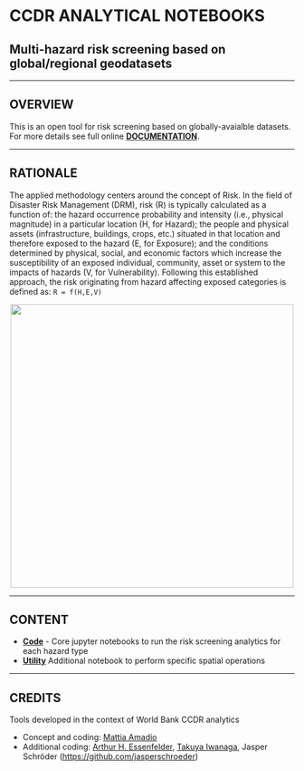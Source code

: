 # CCDR ANALYTICAL NOTEBOOKS
## Multi-hazard risk screening based on global/regional geodatasets

--------------------------------------

## OVERVIEW
This is an open tool for risk screening based on globally-avaialble datasets. For more details see full online [**DOCUMENTATION**](https://gfdrr.github.io/CCDR-tools).

--------------------------------------

## RATIONALE

The applied methodology centers around the concept of Risk. In the field of Disaster Risk Management (DRM), risk (R) is typically calculated as a function of: the hazard occurrence probability and intensity (i.e., physical magnitude) in a particular location (H, for Hazard); the people and physical assets (infrastructure, buildings, crops, etc.) situated in that location and therefore exposed to the hazard (E, for Exposure); and the conditions determined by physical, social, and economic factors which increase the susceptibility of an exposed individual, community, asset or system to the impacts of hazards (V, for Vulnerability).
Following this established approach, the risk originating from hazard affecting exposed categories is defined as: `R = f(H,E,V)`

<div align="center">
<img width=500 src="https://gfdrr.github.io/CCDR-tools/_images/rdl.png">
</div>

--------------------------------------

## CONTENT

   - **[Code](code/)** - Core jupyter notebooks to run the risk screening analytics for each hazard type
   - **[Utility](utility/)** Additional notebook to perform specific spatial operations

--------------------------------------

## CREDITS

Tools developed in the context of World Bank CCDR analytics
- Concept and coding: [Mattia Amadio](https://www.github.com/matamadio)
- Additional coding: [Arthur H. Essenfelder](https://github.com/artessen), [Takuya Iwanaga](https://github.com/ConnectedSystems), Jasper Schröder (https://github.com/jasperschroeder)
